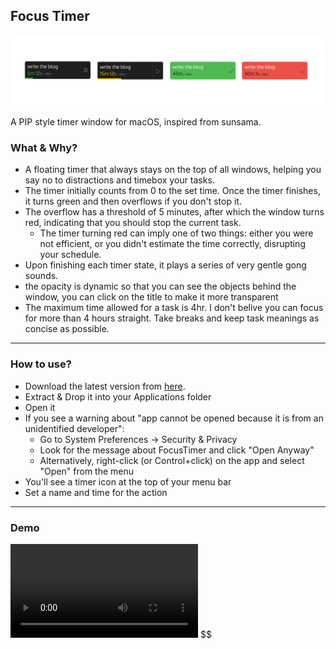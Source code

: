 ## Focus Timer

![ss.png](ss.png)

A PIP style timer window for macOS, inspired from sunsama.

### What & Why?

- A floating timer that always stays on the top of all windows, helping you say no to distractions and timebox your tasks.
- The timer initially counts from 0 to the set time. Once the timer finishes, it turns green and then overflows if you don't stop it.
- The overflow has a threshold of 5 minutes, after which the window turns red, indicating that you should stop the current task.
  - The timer turning red can imply one of two things: either you were not efficient, or you didn't estimate the time correctly, disrupting your schedule.
- Upon finishing each timer state, it plays a series of very gentle gong sounds.
- the opacity is dynamic so that you can see the objects behind the window, you can click on the title to make it more transparent
- The maximum time allowed for a task is 4hr. I don't belive you can focus for more than 4 hours straight. Take breaks and keep task meanings as concise as possible.

---

### How to use?

- Download the latest version from [here](https://github.com/4shutosh/FocusTimer/releases/download/v1.0/FloatingTimer.v1.zip).
- Extract & Drop it into your Applications folder
- Open it
- If you see a warning about "app cannot be opened because it is from an unidentified developer":
  - Go to System Preferences → Security & Privacy
  - Look for the message about FocusTimer and click "Open Anyway"
  - Alternatively, right-click (or Control+click) on the app and select "Open" from the menu
- You'll see a timer icon at the top of your menu bar
- Set a name and time for the action

---

### Demo

![Demo Video](demo.mp4)
$$